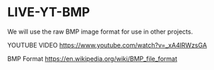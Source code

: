 # LIVE-YT-BMP
We will use the raw BMP image format for use in other projects.  
  
YOUTUBE VIDEO
https://www.youtube.com/watch?v=_xA4lRWzsGA 


BMP Format
https://en.wikipedia.org/wiki/BMP_file_format
